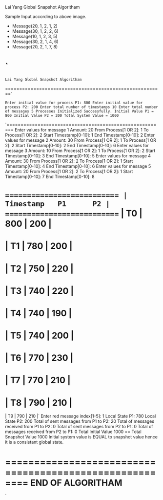 Lai Yang Global Snapshot Algoritham


Sample Input according to above image.

- Message(20, 1, 2, 1, 2)
- Message(30, 1, 2, 2, 6)
- Message(10, 1, 2, 3, 5)
- Message(30, 2, 1, 4, 6)
- Message(20, 2, 1, 7, 8)


`
========================================================
	Lai Yang Global Snapshot Algoritham
========================================================`

`Enter initial value for process P1:
800
Enter initial value for process P2:
200
Enter total number of timestamps
10
Enter total number of messages
5
Processes Initialized Successfully.
Initial Value P1 = 800
Initial Value P2 = 200
Total System Value = 1000`

`========================================================
Enter values for message 1
Amount: 
20
From Process[1 OR 2]: 
1
To Process[1 OR 2]: 
2
Start Timestamp[0-10]:
1
End Timestamp[0-10]:
2
Enter values for message 2
Amount: 
30
From Process[1 OR 2]: 
1
To Process[1 OR 2]: 
2
Start Timestamp[0-10]:
2
End Timestamp[0-10]:
6
Enter values for message 3
Amount: 
10
From Process[1 OR 2]: 
1
To Process[1 OR 2]: 
2
Start Timestamp[0-10]:
3
End Timestamp[0-10]:
5
Enter values for message 4
Amount: 
30
From Process[1 OR 2]: 
2
To Process[1 OR 2]: 
1
Start Timestamp[0-10]:
4
End Timestamp[0-10]:
6
Enter values for message 5
Amount: 
20
From Process[1 OR 2]: 
2
To Process[1 OR 2]: 
1
Start Timestamp[0-10]:
7
End Timestamp[0-10]:
8

`==========================
|  Timestamp   P1      P2 |
==========================`
|   T0  |  800  |  200  |
==========================
|   T1  |  780  |  200  |
==========================
|   T2  |  750  |  220  |
==========================
|   T3  |  740  |  220  |
==========================
|   T4  |  740  |  190  |
==========================
|   T5  |  740  |  200  |
==========================
|   T6  |  770  |  230  |
==========================
|   T7  |  770  |  210  |
==========================
|   T8  |  790  |  210  |
==========================
|   T9  |  790  |  210  |`
Enter red message index[1-5]:
1
Local State P1: 780
Local State P2: 200
Total of sent messages from P1 to P2:  20
Total of messages received from P1 to P2:  0
Total of sent messages from P2 to P1:  0
Total of messages received from P2 to P1:  0
Total Initial Value 1000 == Total Snapshot Value 1000
Initial system value is EQUAL to snapshot value hence it is a consistant global state.

========================================================
	END OF ALGORITHAM
========================================================
`

